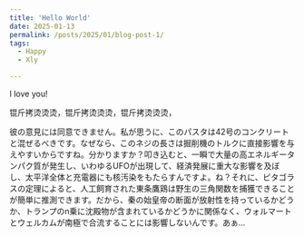 ```yaml
---
title: 'Hello World'
date: 2025-01-13
permalink: /posts/2025/01/blog-post-1/
tags:
  - Happy
  - Xly

---
```


I love you!

锟斤拷烫烫烫，锟斤拷烫烫烫，锟斤拷烫烫烫，

彼の意見には同意できません。私が思うに、このパスタは42号のコンクリートと混ぜるべきです。なぜなら、このネジの長さは掘削機のトルクに直接影響を与えやすいからですね。分かりますか？叩き込むと、一瞬で大量の高エネルギータンパク質が発生し、いわゆるUFOが出現して、経済発展に重大な影響を及ぼし、太平洋全体と充電器にも核汚染をもたらすんですよ。ね？それに、ピタゴラスの定理によると、人工飼育された東条鷹鶏は野生の三角関数を捕獲できることが簡単に推測できます。だから、秦の始皇帝の断面が放射性を持っているかどうか、トランプのn乗に沈殿物が含まれているかどうかに関係なく、ウォルマートとウェルカムが南極で合流することには影響しないんです。あぁ...

